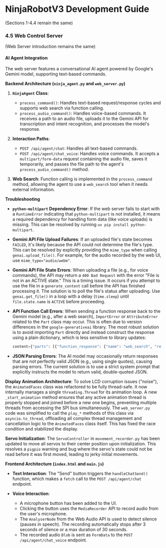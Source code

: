 # NinjaRobotV3 Development Guide

(Sections 1-4.4 remain the same)

### 4.5 Web Control Server

(Web Server introduction remains the same)

#### AI Agent Integration

The web server features a conversational AI agent powered by Google's Gemini model, supporting text-based commands.

**Backend Architecture (`ninja_agent.py` and `web_server.py`)**

1.  **`NinjaAgent` Class**:
    *   `process_command()`: Handles text-based request/response cycles and supports web search via function calling.
    *   `process_audio_command()`: Handles voice-based commands. It receives a path to an audio file, uploads it to the Gemini API for transcription and intent recognition, and processes the model's response.

2.  **Interaction Paths**:
    *   `POST /api/agent/chat`: Handles all text-based commands.
    *   `POST /api/agent/chat_voice`: Handles voice commands. It accepts a `multipart/form-data` request containing the audio file, saves it temporarily, and passes the file path to the agent's `process_audio_command()` method.

3.  **Web Search**: Function calling is implemented in the `process_command` method, allowing the agent to use a `web_search` tool when it needs external information.

**Troubleshooting**

-   **`python-multipart` Dependency Error**: If the web server fails to start with a `RuntimeError` indicating that `python-multipart` is not installed, it means a required dependency for handling form data (like voice uploads) is missing. This can be resolved by running `uv pip install python-multipart`.

-   **Gemini API File Upload Failures**: If an uploaded file's state becomes `FAILED`, it's likely because the API could not determine the file's type. This can be resolved by explicitly providing the `mime_type` when calling `genai.upload_file()`. For example, for the audio recorded by the web UI, use `mime_type="audio/webm"`.

-   **Gemini API File State Errors**: When uploading a file (e.g., for voice commands), the API may return a `400 Bad Request` with the error "File is not in an ACTIVE state." This is a timing issue. It occurs if you attempt to use the file in a `generate_content` call before the API has finished processing it. The solution is to poll the file's status after uploading. Use `genai.get_file()` in a loop with a delay (`time.sleep`) until `file.state.name` is `ACTIVE` before proceeding.

-   **API Function Call Errors**: When sending a function response back to the Gemini model (e.g., after a web search), `ImportError` or `AttributeError` related to the `Part` class may occur. This is often due to version differences in the `google-generativeai` library. The most robust solution is to avoid importing `Part` directly and instead construct the response using a plain dictionary, which is less sensitive to library updates:
    ```python
    content={"parts": [{"function_response": {"name": "web_search", "response": {"...": "..."}}}]}
    ```

-   **JSON Parsing Errors**: The AI model may occasionally return responses that are not perfectly valid JSON (e.g., using single quotes), causing parsing errors. The current solution is to use a strict system prompt that explicitly instructs the model to return valid, double-quoted JSON.

**Display Animation Architecture**: To solve LCD corruption issues ("noise"), the `AnimatedFaces` class was refactored to be fully thread-safe. It now internally manages a single `threading.Thread` for its animation loop. A new `_start_animation` method ensures that any active animation thread is properly stopped and joined before a new one begins, preventing multiple threads from accessing the SPI bus simultaneously. The `web_server.py` code was simplified to call the `play_*` methods of this class via `asyncio.to_thread`, offloading all complex thread management and cancellation logic to the `AnimatedFaces` class itself. This has fixed the race condition and stabilized the display.

**Servo Initialization**: The `ServoController` in `movement_recorder.py` has been updated to move all servos to their center position upon initialization. This resolves a `pigpio` warning and bug where the servo's state could not be read before it was first moved, leading to jerky initial movements.

**Frontend Architecture (`index.html` and `main.js`)**

-   **Text Interaction**: The "Send" button triggers the `handleChatSend()` function, which makes a `fetch` call to the `POST /api/agent/chat` endpoint.

-   **Voice Interaction**:
    *   A microphone button has been added to the UI.
    *   Clicking the button uses the `MediaRecorder` API to record audio from the user's microphone.
    *   The `AnalyserNode` from the Web Audio API is used to detect silence (pauses in speech). The recording automatically stops after 3 seconds of silence or a max duration of 30 seconds.
    *   The recorded audio `Blob` is sent as `FormData` to the `POST /api/agent/chat_voice` endpoint.
